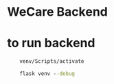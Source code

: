 # WeCare Backend

# to run backend

```cmd
    venv/Scripts/activate
```

```cmd
    flask venv --debug
```
